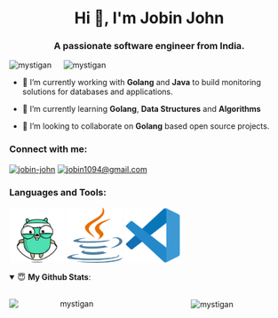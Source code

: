 <h1 align="center">Hi 👋, I'm Jobin John</h1>
<h3 align="center">A passionate software engineer from India.</h3>

<p align="left"> 
  <img src="https://komarev.com/ghpvc/?username=mystigan" alt="mystigan" />
  &emsp;
  <img src="https://badges.pufler.dev/repos/Mystigan" alt="mystigan" />
</p>

- 🔭 I’m currently working with **Golang** and **Java** to build monitoring solutions for databases and applications.

- 🌱 I’m currently learning **Golang**, **Data Structures** and **Algorithms**

- 👯 I’m looking to collaborate on **Golang** based open source projects.

<p align="left">
<h3 align="left">Connect with me:</h3>
<a href="https://linkedin.com/in/jobin-john" target="blank"><img align="center" src="https://cdn.jsdelivr.net/npm/simple-icons@3.0.1/icons/linkedin.svg" alt="jobin-john" height="30" width="40" /></a>
<a href="mailto:jobin1094@gmail.com" target="blank"><img align="center" src="https://cdn.jsdelivr.net/npm/simple-icons@3.0.1/icons/gmail.svg" alt="jobin1094@gmail.com" height="30" width="40" /></a>

</p>

<h3 align="left">Languages and Tools:</h3>

<p align = "left">
  <img src="https://github.com/Mystigan/Mystigan/blob/main/assets/gopher-workout.gif" alt="Golang" width=100 height=100>
  <img src="https://github.com/Mystigan/Mystigan/blob/main/assets/java.svg" alt="Java" width=100 height=100>
  <img src="https://github.com/Mystigan/Mystigan/blob/main/assets/vscode.svg" alt="VSCode" width=100 height=100>
</p>

<details open>
 <summary> 😇 <b>My Github Stats</b>: </summary>
<br>
<p align = "center">
  <img align="center" src="https://github-readme-stats.vercel.app/api?username=mystigan&show_icons=true&theme=radical" alt="mystigan" width=50% />
  <img align="left" src="https://github-readme-stats.vercel.app/api/top-langs/?username=Mystigan&layout=compact&theme=radical" alt="mystigan" width=45% />
</p>
</details>
